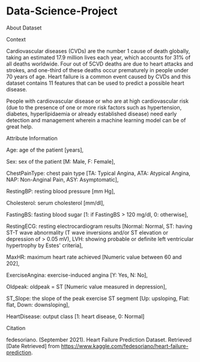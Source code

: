 # Data-Science-Project

About Dataset

Context

Cardiovascular diseases (CVDs) are the number 1 cause of death globally, taking an estimated 17.9 million lives each year, which accounts for 31% of all deaths worldwide. Four out of 5CVD deaths are due to heart attacks and strokes, and one-third of these deaths occur prematurely in people under 70 years of age. Heart failure is a common event caused by CVDs and this dataset contains 11 features that can be used to predict a possible heart disease.

People with cardiovascular disease or who are at high cardiovascular risk (due to the presence of one or more risk factors such as hypertension, diabetes, hyperlipidaemia or already established disease) need early detection and management wherein a machine learning model can be of great help.

Attribute Information


Age: age of the patient [years],

Sex: sex of the patient [M: Male, F: Female],

ChestPainType: chest pain type [TA: Typical Angina, ATA: Atypical Angina, NAP: Non-Anginal Pain, ASY: Asymptomatic],

RestingBP: resting blood pressure [mm Hg],

Cholesterol: serum cholesterol [mm/dl],

FastingBS: fasting blood sugar [1: if FastingBS > 120 mg/dl, 0: otherwise],

RestingECG: resting electrocardiogram results [Normal: Normal, ST: having ST-T wave abnormality (T wave inversions and/or ST elevation or depression of > 0.05 mV), LVH: showing probable or definite left ventricular hypertrophy by Estes' criteria],

MaxHR: maximum heart rate achieved [Numeric value between 60 and 202],

ExerciseAngina: exercise-induced angina [Y: Yes, N: No],

Oldpeak: oldpeak = ST [Numeric value measured in depression],

ST_Slope: the slope of the peak exercise ST segment [Up: upsloping, Flat: flat, Down: downsloping],

HeartDisease: output class [1: heart disease, 0: Normal]

Citation

fedesoriano. (September 2021). Heart Failure Prediction Dataset. Retrieved [Date Retrieved] from https://www.kaggle.com/fedesoriano/heart-failure-prediction.
